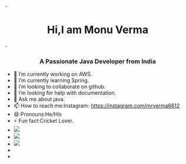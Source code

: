-<H1 align="center">Hi,I am Monu Verma</H1>
-<h3 align="center">A Passionate Java Developer from India</h3>
- 🔭 I’m currently working on AWS.
- 🌱 I’m currently learning Spring.
- 👯 I’m looking to collaborate on github.
- 🤔 I’m looking for help with documentation.
- 💬 Ask me about java.
- 📫 How to reach me:Instagram: https://instagram.com/mrverma6612
- 😄 Pronouns:He/His
- ⚡ Fun fact:Cricket Lover.
- <img src="https://github-readme-stats.vercel.app/api?username=mrverma441&&show_icons=true&title_color=ffffff&icon_color=bb2acf&text_color=daf7dc&bg_color=151515">
- <img src="https://github-readme-streak-stats.herokuapp.com/?user=mrverma441&theme=black-ice&hide_border=true">
- <img src="https://activity-graph.herokuapp.com/graph?username=mrverma441&bg_color=0D1117&color=5BCDEC&line=5BCDEC&point=FFFFFF&hide_border=true">
- 
- 
